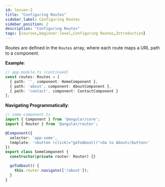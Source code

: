 ```yaml
---
id: lesson-2
title: "Configuring Routes"
sidebar_label: Configuring Routes
sidebar_position: 2
description: "Configuring Routes"
tags: [courses,beginner-level,Configuring Routes,Introduction]
---
```



Routes are defined in the `Routes` array, where each route maps a URL path to a component.

**Example**:
```typescript
// app.module.ts (continued)
const routes: Routes = [
  { path: '', component: HomeComponent },
  { path: 'about', component: AboutComponent },
  { path: 'contact', component: ContactComponent }
];
```

**Navigating Programmatically**:
```typescript
// some.component.ts
import { Component } from '@angular/core';
import { Router } from '@angular/router';

@Component({
  selector: 'app-some',
  template: '<button (click)="goToAbout()">Go to About</button>'
})
export class SomeComponent {
  constructor(private router: Router) {}

  goToAbout() {
    this.router.navigate(['/about']);
  }
}
```